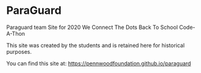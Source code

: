 # ParaGuard 
Paraguard team Site for 2020 We Connect The Dots Back To School Code-A-Thon

This site was created by the students and is retained here for historical purposes.

You can find this site at: https://pennwoodfoundation.github.io/paraguard
